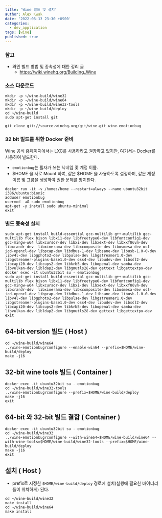 ```yaml
---
title: 'Wine 빌드 및 설치'
author: Alex Kwak
date: '2022-03-13 23:30 +0900'
categories:
  - dev_application
tags: [wine]
published: true
---
```

### 참고

- 와인 빌드 방법 및 종속성에 대한 정리 글
  - https://wiki.winehq.org/Building_Wine

### 소스 다운로드
```
mkdir -p ~/wine-build/wine32
mkdir -p ~/wine-build/wine64
mkdir -p ~/wine-build/wine32-tools
mkdir -p ~/wine-build/deploy
cd ~/wine-build
sudo apt-get install git

git clone git://source.winehq.org/git/wine.git wine-emotionbug
```


### 32 bit 빌드를 위한 Docker 준비

Wine 공식 홈페이지에서는 LXC를 사용하라고 권장하고 있지만, 여기서는 Docker를 사용하여 빌드한다.

* `emotionbug`는 필자가 쓰는 닉네임 및 계정 이름.
* $HOME 을 서로 Mount 하여, 같은 $HOME 을 사용하도록 설정하며, 같은 계정 이름 및 그룹을 생성하여 권한 문제를 방지한다.

```shell
docker run -it -v /home:/home --restart=always --name ubuntu32bit i386/ubuntu:bionic
adduser emotionbug
usermod -aG sudo emotionbug
apt-get -y install sudo ubuntu-minimal
exit
```

### 빌드 종속성 설치

```shell
sudo apt-get install build-essential gcc-multilib g++-multilib gcc-multilib flex bison libx11-dev libfreetype6-dev libfontconfig1-dev gcc-mingw-w64 libxcursor-dev libxi-dev libxext-dev libxxf86vm-dev libxrandr-dev  libxinerama-dev libxcomposite-dev libosmesa-dev ocl-icd-opencl-dev libpcap-dev libdbus-1-dev libsane-dev libusb-1.0-0-dev libv4l-dev libgphoto2-dev libpulse-dev libgstreamer1.0-dev libgstreamer-plugins-base1.0-dev oss4-dev libudev-dev libsdl2-dev libcapi20-dev libcups2-dev libkrb5-dev libopenal-dev samba-dev libvulkan-dev libldap2-dev libgnutls28-dev gettext libgettextpo-dev
docker exec -it ubuntu32bit su - emotionbug
sudo apt-get install build-essential gcc-multilib g++-multilib gcc-multilib flex bison libx11-dev libfreetype6-dev libfontconfig1-dev gcc-mingw-w64 libxcursor-dev libxi-dev libxext-dev libxxf86vm-dev libxrandr-dev  libxinerama-dev libxcomposite-dev libosmesa-dev ocl-icd-opencl-dev libpcap-dev libdbus-1-dev libsane-dev libusb-1.0-0-dev libv4l-dev libgphoto2-dev libpulse-dev libgstreamer1.0-dev libgstreamer-plugins-base1.0-dev oss4-dev libudev-dev libsdl2-dev libcapi20-dev libcups2-dev libkrb5-dev libopenal-dev samba-dev libvulkan-dev libldap2-dev libgnutls28-dev gettext libgettextpo-dev
exit
```

## 64-bit version 빌드 ( Host )

```shell
cd ~/wine-build/wine64
../wine-emotionbug/configure --enable-win64 --prefix=$HOME/wine-build/deploy
make -j16
```

## 32-bit wine tools 빌드 ( Container )

```shell
docker exec -it ubuntu32bit su - emotionbug
cd ~/wine-build/wine32-tools
../wine-emotionbug/configure --prefix=$HOME/wine-build/deploy
make -j16
exit
```

## 64-bit 와 32-bit 빌드 결합 ( Container )

```shell
docker exec -it ubuntu32bit su - emotionbug
cd ~/wine-build/wine32
../wine-emotionbug/configure --with-wine64=$HOME/wine-build/wine64 --with-wine-tools=$HOME/wine-build/wine32-tools --prefix=$HOME/wine-build/deploy
make -j16
exit
```

## 설치 ( Host )

* prefix로 지정한 `$HOME/wine-build/deploy` 경로에 설치(실행에 필요한 바이너리들이 위치하게) 된다.

```shell
cd ~/wine-build/wine32
make install
cd ~/wine-build/wine64
make install
```
